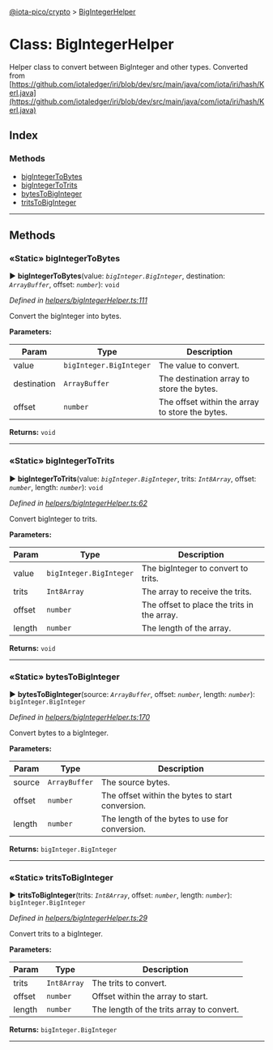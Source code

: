 [@iota-pico/crypto](../README.md) > [BigIntegerHelper](../classes/bigintegerhelper.md)



# Class: BigIntegerHelper


Helper class to convert between BigInteger and other types. Converted from [https://github.com/iotaledger/iri/blob/dev/src/main/java/com/iota/iri/hash/Kerl.java](https://github.com/iotaledger/iri/blob/dev/src/main/java/com/iota/iri/hash/Kerl.java)

## Index

### Methods

* [bigIntegerToBytes](bigintegerhelper.md#bigintegertobytes)
* [bigIntegerToTrits](bigintegerhelper.md#bigintegertotrits)
* [bytesToBigInteger](bigintegerhelper.md#bytestobiginteger)
* [tritsToBigInteger](bigintegerhelper.md#tritstobiginteger)



---
## Methods
<a id="bigintegertobytes"></a>

### «Static» bigIntegerToBytes

► **bigIntegerToBytes**(value: *`bigInteger.BigInteger`*, destination: *`ArrayBuffer`*, offset: *`number`*): `void`



*Defined in [helpers/bigIntegerHelper.ts:111](https://github.com/iotaeco/iota-pico-crypto/blob/005babd/src/helpers/bigIntegerHelper.ts#L111)*



Convert the bigInteger into bytes.


**Parameters:**

| Param | Type | Description |
| ------ | ------ | ------ |
| value | `bigInteger.BigInteger`   |  The value to convert. |
| destination | `ArrayBuffer`   |  The destination array to store the bytes. |
| offset | `number`   |  The offset within the array to store the bytes. |





**Returns:** `void`





___

<a id="bigintegertotrits"></a>

### «Static» bigIntegerToTrits

► **bigIntegerToTrits**(value: *`bigInteger.BigInteger`*, trits: *`Int8Array`*, offset: *`number`*, length: *`number`*): `void`



*Defined in [helpers/bigIntegerHelper.ts:62](https://github.com/iotaeco/iota-pico-crypto/blob/005babd/src/helpers/bigIntegerHelper.ts#L62)*



Convert bigInteger to trits.


**Parameters:**

| Param | Type | Description |
| ------ | ------ | ------ |
| value | `bigInteger.BigInteger`   |  The bigInteger to convert to trits. |
| trits | `Int8Array`   |  The array to receive the trits. |
| offset | `number`   |  The offset to place the trits in the array. |
| length | `number`   |  The length of the array. |





**Returns:** `void`





___

<a id="bytestobiginteger"></a>

### «Static» bytesToBigInteger

► **bytesToBigInteger**(source: *`ArrayBuffer`*, offset: *`number`*, length: *`number`*): `bigInteger.BigInteger`



*Defined in [helpers/bigIntegerHelper.ts:170](https://github.com/iotaeco/iota-pico-crypto/blob/005babd/src/helpers/bigIntegerHelper.ts#L170)*



Convert bytes to a bigInteger.


**Parameters:**

| Param | Type | Description |
| ------ | ------ | ------ |
| source | `ArrayBuffer`   |  The source bytes. |
| offset | `number`   |  The offset within the bytes to start conversion. |
| length | `number`   |  The length of the bytes to use for conversion. |





**Returns:** `bigInteger.BigInteger`





___

<a id="tritstobiginteger"></a>

### «Static» tritsToBigInteger

► **tritsToBigInteger**(trits: *`Int8Array`*, offset: *`number`*, length: *`number`*): `bigInteger.BigInteger`



*Defined in [helpers/bigIntegerHelper.ts:29](https://github.com/iotaeco/iota-pico-crypto/blob/005babd/src/helpers/bigIntegerHelper.ts#L29)*



Convert trits to a bigInteger.


**Parameters:**

| Param | Type | Description |
| ------ | ------ | ------ |
| trits | `Int8Array`   |  The trits to convert. |
| offset | `number`   |  Offset within the array to start. |
| length | `number`   |  The length of the trits array to convert. |





**Returns:** `bigInteger.BigInteger`





___


